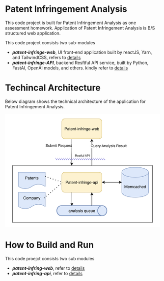 
# Patent Infringement Analysis

This code project is built for Patent Infringement Analysis as one assessment homework.
Application of Patent Infringement Analysis is B/S structured web application.

This code project consists two sub-modules
- ***patent-infringe-web***, UI front-end application built by reactJS, Yarn, and TailwindCSS, refers to [details](https://github.com/SearocIsMe/patent-infring-web/blob/70c72d809bde115edff398e11e560d4339e85316/README.md)
- ***patent-infringe-API***, backend Resftful API service, built by Python, FastAI, OpenAI models, and others. kindly refer to [details](https://github.com/SearocIsMe/patent-infringe/blob/master/patent-infring-api/readme.md)

# Techincal Architecture
Below diagram shows the technical architecture of the application for Patent Infringement Analysis.

![alt text](./techarchitecture.png)


# How to Build and Run

This code proejct consists two sub modules
- ***patent-infring-web***, refer to [details](https://github.com/SearocIsMe/patent-infring-web/blob/70c72d809bde115edff398e11e560d4339e85316/README.md)
- ***patent-infring-api***, refer to [details](https://github.com/SearocIsMe/patent-infringe/blob/master/patent-infring-api/readme.md)

